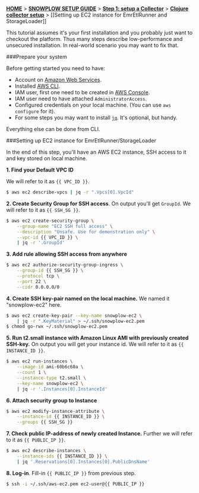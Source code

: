 [**HOME**](Home) > [**SNOWPLOW SETUP GUIDE**](Setting-up-Snowplow) > [**Step 1: setup a Collector**](Setting-up-a-Collector) > [**Clojure collector setup**](setting-up-the-clojure-collector) > [[Setting up EC2 instance for EmrEtlRunner and StorageLoader]]

This tutorial assumes it's your first installation and you probably just want to checkout the platform. Thus many steps describe low-performance and unsecured installation. In real-world scenario you may want to fix that.

###Prepare your system

Before getting started you need to have:

- Account on [Amazon Web Services](http://aws.amazon.com/).
- Installed [AWS CLI](https://aws.amazon.com/cli/).
- IAM user, first one need to be created in [AWS Console](https://console.aws.amazon.com/iam/home?#users).
- IAM user need to have attached `AdministratorAccess`.
- Configured credentials on your local machine. (You can use `aws configure` for it).
- For some steps you may want to install [`jq`](https://stedolan.github.io/jq/). It's optional, but handy.
 
Everything else can be done from CLI.

###Setting up EC2 instance for EmrEtlRunner/StorageLoader

In the end of this step, you'll have an AWS EC2 instance, SSH access to it and key stored on local machine.

**1. Find your Default VPC ID**

We will refer to it as `{{ VPC_ID }}`.

```sh
$ aws ec2 describe-vpcs | jq -r ".Vpcs[0].VpcId"
```

**2. Create Security Group for SSH access**. On output you'll get `GroupId`. We will refer to it as `{{ SSH_SG }}`.

```sh
$ aws ec2 create-security-group \
    --group-name "EC2 SSH full access" \
    --description "Unsafe. Use for demonstration only" \
    --vpc-id {{ VPC_ID }} \
    | jq -r '.GroupId'
```

**3. Add rule allowing SSH access from anywhere**

```sh
$ aws ec2 authorize-security-group-ingress \
    --group-id {{ SSH_SG }} \
    --protocol tcp \
    --port 22 \
    --cidr 0.0.0.0/0
```

**4. Create SSH key-pair named on the local machine.** We named it "snowplow-ec2" here.

```sh
$ aws ec2 create-key-pair --key-name snowplow-ec2 \
    | jq -r ".KeyMaterial" > ~/.ssh/snowplow-ec2.pem
$ chmod go-rwx ~/.ssh/snowplow-ec2.pem
```

**5. Run t2.small instance with Amazon Linux AMI with previously created SSH-key.** On output you will get your instance id. We will refer to it as `{{ INSTANCE_ID }}`.

```sh
$ aws ec2 run-instances \
    --image-id ami-60b6c60a \
    --count 1 \
    --instance-type t2.small \
    --key-name snowplow-ec2 \
    | jq -r '.Instances[0].InstanceId'
```

**6. Attach security group to Instance**

```sh
$ aws ec2 modify-instance-attribute \
    --instance-id {{ INSTANCE_ID }} \
    --groups {{ SSH_SG }}
```

**7. Check public IP-address of newly created Instance.** Further we will refer to it as `{{ PUBLIC_IP }}`.

```sh
$ aws ec2 describe-instances \
    --instance-ids {{ INSTANCE_ID }} \
    | jq '.Reservations[0].Instances[0].PublicDnsName'
```

**8. Log-in**. Fill-in `{{ PUBLIC_IP }}` from previous step.

```sh
$ ssh -i ~/.ssh/aws-ec2.pem ec2-user@{{ PUBLIC_IP }}
```

